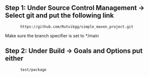 ## Step 1: Under Source Control Management -> Select git and put the following link
           https://github.com/Rutvikgg/simple_maven_project.git
Make sure the branch specifier is set to */main

## Step 2: Under Build -> Goals and Options put either 
           test/package
